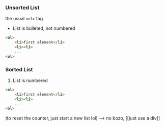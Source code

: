 ### Unsorted List
the usual `<ul>` tag
- List is bulleted, not numbered
```html
<ul>
	<li>first element</li>
	<li><li>
	...
<ul>
```

### Sorted List
1. List is numbered
```html
<ol>
	<li>first element</li>
	<li><li>
	...
<ol>
```

(to reset the counter, just start a new list lol)
--> no bozo, [[just use a div]]
